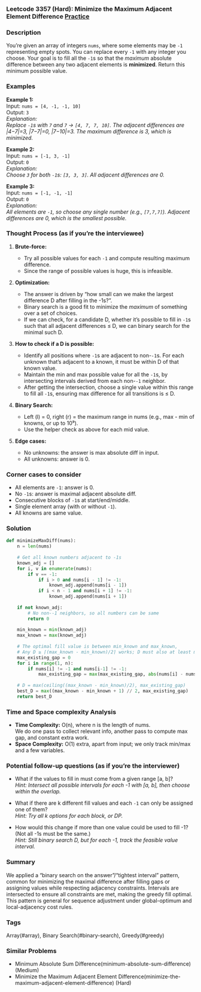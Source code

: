 ### Leetcode 3357 (Hard): Minimize the Maximum Adjacent Element Difference [Practice](https://leetcode.com/problems/minimize-the-maximum-adjacent-element-difference)

### Description  
You’re given an array of integers `nums`, where some elements may be `-1` representing empty spots. You can replace every `-1` with any integer you choose. Your goal is to fill all the `-1`s so that the *maximum* absolute difference between any two adjacent elements is **minimized**. Return this minimum possible value.

### Examples  

**Example 1:**  
Input: `nums = [4, -1, -1, 10]`  
Output: `3`  
*Explanation:  
Replace `-1`s with `7` and `7` → `[4, 7, 7, 10]`. The adjacent differences are \|4−7\|=3, \|7−7\|=0, \|7−10\|=3. The maximum difference is 3, which is minimized.*

**Example 2:**  
Input: `nums = [-1, 3, -1]`  
Output: `0`  
*Explanation:  
Choose `3` for both `-1`s: `[3, 3, 3]`. All adjacent differences are 0.*

**Example 3:**  
Input: `nums = [-1, -1, -1]`  
Output: `0`  
*Explanation:  
All elements are `-1`, so choose any single number (e.g., `[7,7,7]`). Adjacent differences are 0, which is the smallest possible.*

### Thought Process (as if you’re the interviewee)  
1. **Brute-force:**  
   - Try all possible values for each `-1` and compute resulting maximum difference.  
   - Since the range of possible values is huge, this is infeasible.

2. **Optimization:**  
   - The answer is driven by “how small can we make the largest difference D after filling in the -1s?”.  
   - Binary search is a good fit to minimize the *maximum* of something over a set of choices.
   - If we can check, for a candidate D, whether it’s possible to fill in `-1`s such that all adjacent differences ≤ D, we can binary search for the minimal such D.

3. **How to check if a D is possible:**  
   - Identify all positions where `-1`s are adjacent to non-`-1`s. For each unknown that’s adjacent to a known, it must be within D of that known value.
   - Maintain the min and max possible value for all the `-1`s, by intersecting intervals derived from each non-`-1` neighbor.
   - After getting the intersection, choose a single value within this range to fill all `-1`s, ensuring max difference for all transitions is ≤ D.

4. **Binary Search:**  
   - Left (l) = 0, right (r) = the maximum range in nums (e.g., max - min of knowns, or up to 10⁹).
   - Use the helper check as above for each mid value.

5. **Edge cases:**  
   - No unknowns: the answer is max absolute diff in input.
   - All unknowns: answer is 0.

### Corner cases to consider  
- All elements are `-1`: answer is 0.
- No `-1`s: answer is maximal adjacent absolute diff.
- Consecutive blocks of `-1`s at start/end/middle.
- Single element array (with or without `-1`).
- All knowns are same value.

### Solution

```python
def minimizeMaxDiff(nums):
    n = len(nums)
    
    # Get all known numbers adjacent to -1s
    known_adj = []
    for i, v in enumerate(nums):
        if v == -1:
            if i > 0 and nums[i - 1] != -1:
                known_adj.append(nums[i - 1])
            if i < n - 1 and nums[i + 1] != -1:
                known_adj.append(nums[i + 1])
    
    if not known_adj:
        # No non--1 neighbors, so all numbers can be same
        return 0
    
    min_known = min(known_adj)
    max_known = max(known_adj)
    
    # The optimal fill value is between min_known and max_known,
    # Any D ≥ ⌈(max_known - min_known)/2⌉ works; D must also at least match the max diff between knowns.
    max_existing_gap = 0
    for i in range(1, n):
        if nums[i] != -1 and nums[i-1] != -1:
            max_existing_gap = max(max_existing_gap, abs(nums[i] - nums[i-1]))
    
    # D = max(ceiling((max_known - min_known)/2), max_existing_gap)
    best_D = max((max_known - min_known + 1) // 2, max_existing_gap)
    return best_D
```

### Time and Space complexity Analysis  

- **Time Complexity:** O(n), where n is the length of nums.  
  We do one pass to collect relevant info, another pass to compute max gap, and constant extra work.
- **Space Complexity:** O(1) extra, apart from input; we only track min/max and a few variables.

### Potential follow-up questions (as if you’re the interviewer)  

- What if the values to fill in must come from a given range [a, b]?  
  *Hint: Intersect all possible intervals for each -1 with [a, b], then choose within the overlap.*

- What if there are k different fill values and each `-1` can only be assigned one of them?  
  *Hint: Try all k options for each block, or DP.*

- How would this change if more than one value could be used to fill -1? (Not all -1s must be the same.)  
  *Hint: Still binary search D, but for each -1, track the feasible value interval.*

### Summary
We applied a “binary search on the answer”/“tightest interval” pattern, common for minimizing the maximal difference after filling gaps or assigning values while respecting adjacency constraints. Intervals are intersected to ensure all constraints are met, making the greedy fill optimal. This pattern is general for sequence adjustment under global-optimum and local-adjacency cost rules.

### Tags
Array(#array), Binary Search(#binary-search), Greedy(#greedy)

### Similar Problems
- Minimum Absolute Sum Difference(minimum-absolute-sum-difference) (Medium)
- Minimize the Maximum Adjacent Element Difference(minimize-the-maximum-adjacent-element-difference) (Hard)